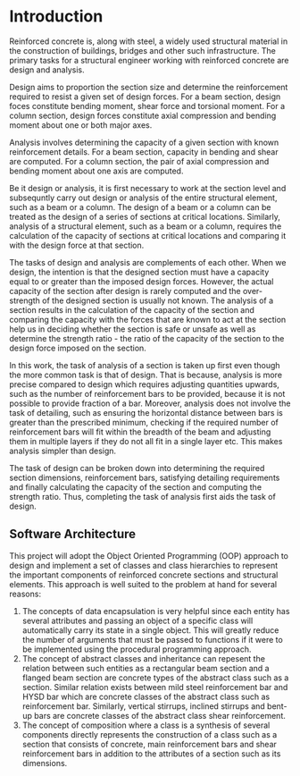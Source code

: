 # Introduction

Reinforced concrete is, along with steel, a widely used structural material in the construction of buildings, bridges and other such infrastructure. The primary tasks for a structural engineer working with reinforced concrete are design and analysis.

Design aims to proportion the section size and determine the reinforcement required to resist a given set of design forces. For a beam section, design foces constitute bending moment, shear force and torsional moment. For a column section, design forces constitute axial compression and bending moment about one or both major axes.

Analysis involves determining the capacity of a given section with known reinforcement details. For a beam section, capacity in bending and shear are computed. For a column section, the pair of axial compression and bending moment about one axis are computed.

Be it design or analysis, it is first necessary to work at the section level and subsequntly carry out design or analysis of the entire structural element, such as a beam or a column. The design of a beam or a column can be treated as the design of a series of sections at critical locations. Similarly, analysis of a structural element, such as a beam or a column, requires the calculation of the capacity of sections at critical locations and comparing it with the design force at that section.

The tasks of design and analysis are complements of each other. When we design, the intention is that the designed section must have a capacity equal to or greater than the imposed design forces. However, the actual capacity of the section after design is rarely computed and the over-strength of the designed section is usually not known. The analysis of a section results in the calculation of the capacity of the section and comparing the capacity with the forces that are known to act at the section help us in deciding whether the section is safe or unsafe as well as determine the strength ratio - the ratio of the capacity of the section to the design force imposed on the section.

In this work, the task of analysis of a section is taken up first even though the more common task is that of design. That is because, analysis is more precise compared to design which requires adjusting quantities upwards, such as the number of reinforcement bars to be provided, because it is not possible to provide fraction of a bar. Moreover, analysis does not involve the task of detailing, such as ensuring the horizontal distance between bars is greater than the prescribed minimum, checking if the required number of reinforcement bars will fit within the breadth of the beam and adjusting them in multiple layers if they do not all fit in a single layer etc. This makes analysis simpler than design.

The task of design can be broken down into determining the required section dimensions, reinforcement bars, satisfying detailing requirements and finally calculating the capacity of the section and computing the strength ratio. Thus, completing the task of analysis first aids the task of design.

## Software Architecture
This project will adopt the Object Oriented Programming&nbsp;(OOP) approach to design and implement a set of classes and class hierarchies to represent the important components of reinforced concrete sections and structural elements. This approach is well suited to the problem at hand for several reasons:

1. The concepts of data encapsulation is very helpful since each entity has several attributes and passing an object of a specific class will automatically carry its state in a single object. This will greatly reduce the number of arguments that must be passed to functions if it were to be implemented using the procedural programming approach.
2. The concept of abstract classes and inheritance can repesent the relation between such entities as a rectangular beam section and a flanged beam section are concrete types of the abstract class such as a section. Similar relation exists between mild steel reinforcement bar and HYSD bar which are concrete classes of the abstract class such as reinforcement bar. Similarly, vertical stirrups, inclined stirrups and bent-up bars are concrete classes of the abstract class shear reinforcement.
3. The concept of composition where a class is a synthesis of several components directly represents the construction of a class such as a section that consists of concrete, main reinforcement bars and shear reinforcement bars in addition to the attributes of a section such as its dimensions.